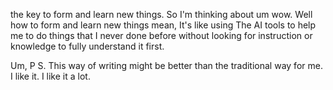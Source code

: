 <!-- time: 5pm -->
the key to form and learn new things.
So I'm thinking about um wow. Well how to form and learn new things mean, It's like using The AI tools to help me to do things that I never done before without looking for instruction or knowledge to fully understand it first. 

Um, P S. This way of writing might be better than the traditional way for me. I like it. I like it a lot. 
<!-- 
[]: # 
[]: # ## no.2
[]: # 
[]: # link is: https://techxplore.com/news/2023-06-ai-robotics-technologies.html
[]: # 
[]: # this is the article about how AI and robotics technologies are changing the world. 
[]: # 
[]: # I think it's a good thing. -->

